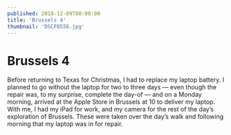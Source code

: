 ```yaml
---
published: 2018-12-09T00:00:00
title: 'Brussels 4'
thumbnail: 'DSCF0556.jpg'
---
```

# Brussels 4

Before returning to Texas for Christmas, I had to replace my laptop battery. I planned to go without the laptop for two to three days — even though the repair was, to my surprise, complete the day-of — and on a Monday morning, arrived at the Apple Store in Brussels at 10 to deliver my laptop. With me, I had my iPad for work, and my camera for the rest of the day’s exploration of Brussels. These were taken over the day’s walk and following morning that my laptop was in for repair.
